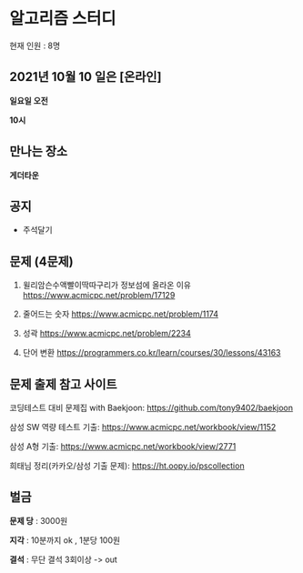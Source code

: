 # 알고리즘 스터디

현재 인원 : 8명

 

## 2021년 10월 10 일은 [온라인]

__일요일 오전__

__10시__


## 만나는 장소

__게더타운__

## 공지

- 주석달기


## 문제 (4문제)

1. 윌리암슨수액빨이딱따구리가 정보섬에 올라온 이유
https://www.acmicpc.net/problem/17129

2. 줄어드는 숫자
https://www.acmicpc.net/problem/1174

3. 성곽
https://www.acmicpc.net/problem/2234

4. 단어 변환
https://programmers.co.kr/learn/courses/30/lessons/43163


## 문제 출제 참고 사이트 
코딩테스트 대비 문제집 with Baekjoon: https://github.com/tony9402/baekjoon

삼성 SW 역량 테스트 기출: https://www.acmicpc.net/workbook/view/1152

삼성 A형 기출: https://www.acmicpc.net/workbook/view/2771

희태님 정리(카카오/삼성 기출 문제): https://ht.oopy.io/pscollection

## 벌금

__문제 당__ : 3000원

__지각__ :  10분까지 ok , 1분당 100원

__결석__ : 무단 결석 3회이상  -> out
